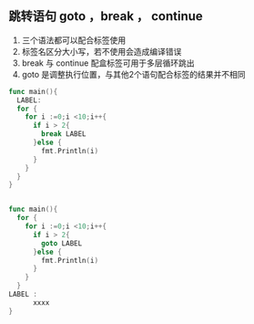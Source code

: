 ## 跳转语句 goto ，break ， continue

1. 三个语法都可以配合标签使用
2. 标签名区分大小写，若不使用会造成编译错误
3. break 与 continue 配盒标签可用于多层循环跳出
4. goto 是调整执行位置，与其他2个语句配合标签的结果并不相同

``` go
func main(){
  LABEL:
  for {
    for i :=0;i <10;i++{
      if i > 2{
        break LABEL
      }else {
        fmt.Println(i)
      }
    }
  }
}


func main(){
  for {
    for i :=0;i <10;i++{
      if i > 2{
        goto LABEL
      }else {
        fmt.Println(i)
      }
    }
  }
LABEL :
	  xxxx
}
```

